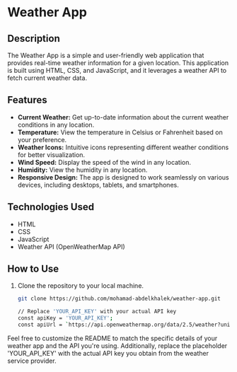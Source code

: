 # Weather App

## Description

The Weather App is a simple and user-friendly web application that provides real-time weather information for a given location. This application is built using HTML, CSS, and JavaScript, and it leverages a weather API to fetch current weather data.

## Features

- **Current Weather:** Get up-to-date information about the current weather conditions in any location.
- **Temperature:** View the temperature in Celsius or Fahrenheit based on your preference.
- **Weather Icons:** Intuitive icons representing different weather conditions for better visualization.
- **Wind Speed:** Display the speed of the wind in any location.
- **Humidity:** View the humidity in any location.
- **Responsive Design:** The app is designed to work seamlessly on various devices, including desktops, tablets, and smartphones.

## Technologies Used

- HTML
- CSS
- JavaScript
- Weather API (OpenWeatherMap API)

## How to Use

1. Clone the repository to your local machine.
   ```bash
   git clone https://github.com/mohamad-abdelkhalek/weather-app.git

   // Replace 'YOUR_API_KEY' with your actual API key
   const apiKey = 'YOUR_API_KEY';
   const apiUrl = `https://api.openweathermap.org/data/2.5/weather?units=metric&q=`;


Feel free to customize the README to match the specific details of your weather app and the API you're using. Additionally, replace the placeholder 'YOUR_API_KEY' with the actual API key you obtain from the weather service provider.

